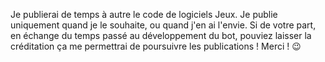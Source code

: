 Je publierai de temps à autre le code de logiciels Jeux. Je publie uniquement quand je le souhaite, ou quand j'en ai l'envie. Si de votre part, en échange du temps passé au développement du bot, pouviez laisser la créditation ça me permettrai de poursuivre les publications ! Merci ! 😉
